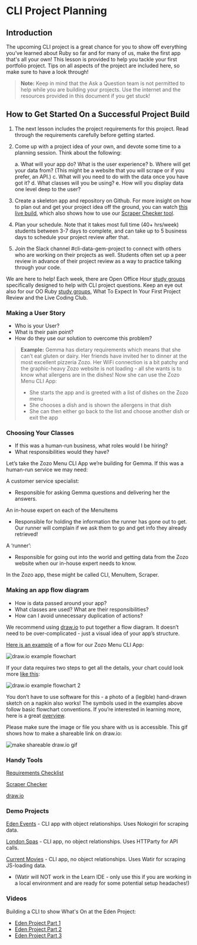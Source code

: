 # CLI Project Planning

## Introduction

The upcoming CLI project is a great chance for you to show off everything you’ve learned
about Ruby so far and for many of us, make the first app that's all your own! This lesson
is provided to help you tackle your first portfolio project. Tips on all aspects of the 
project are included here, so make sure to have a look through!


> **Note:** Keep in mind that the Ask a Question team is not permitted to help while
> you are building your projects. Use the internet and the resources provided in
> this document if you get stuck!

## How to Get Started On a Successful Project Build

1. The next lesson includes the project requirements for this project. Read through the 
   requirements carefully before getting started. 

2. Come up with a project idea of your own, and devote some time to a planning
   session. Think about the following:

    a. What will your app do? What is the user experience?
    b. Where will get your data from? (This might be a website that you will
    scrape or if you prefer, an API.)
    c. What will you need to do with the data once you have got it?
    d. What classes will you be using?
    e. How will you display data one level deep to the user?

3. Create a skeleton app and repository on Github.
   For more insight on how to plan out and get your project idea off the ground, you can
   watch [this live build][build], which also shows how to use our
   [Scraper Checker tool][].

4. Plan your schedule. Note that it takes most full time (40+ hrs/week) students
   between 3-7 days to complete, and can take up to 5 business days to schedule
   your project review after that.

5. Join the Slack channel #cli-data-gem-project to connect with others who are
   working on their projects as well. Students often set up a peer review in
   advance of their project review as a way to practice talking through your
   code.

We are here to help!  Each week, there are Open Office Hour [study groups][]
specifically designed to help with CLI project questions. Keep an eye out also
for our OO Ruby [study groups][], What To Expect In Your First Project Review and
the Live Coding Club.

### Making a User Story

- Who is your User?
- What is their pain point?
- How do they use our solution to overcome this problem?

> **Example:** Gemma has dietary requirements which means that she can’t eat
> gluten or dairy. Her friends have invited her to dinner at the most excellent
> pizzeria Zozo. Her WiFi connection is a bit patchy and the graphic-heavy Zozo
> website is not loading - all she wants is to know what allergens are in the
> dishes! Now she can use the Zozo Menu CLI App:
>
> - She starts the app and is greeted with a list of dishes on the Zozo menu
> - She chooses a dish and is shown the allergens in that dish
> - She can then either go back to the list and choose another dish or exit the app

### Choosing Your Classes

- If this was a human-run business, what roles would I be hiring?
- What responsibilities would they have?

Let’s take the Zozo Menu CLI App we’re building for Gemma. If this was a
human-run service we may need:

A customer service specialist:

- Responsible for asking Gemma questions and delivering her the answers.

An in-house expert on each of the MenuItems

- Responsible for holding the information the runner has gone out to get. Our
    runner will complain if we ask them to go and get info they already
    retrieved!

A ‘runner’:

- Responsible for going out into the world and getting data from the Zozo
    website when our in-house expert needs to know.

In the Zozo app, these might be called CLI, MenuItem, Scraper.

### Making an app flow diagram

- How is data passed around your app?
- What classes are used? What are their responsibilities?
- How can I avoid unnecessary duplication of actions?

We recommend using [draw.io][] to put together a flow diagram. It doesn’t need to be
over-complicated  - just a visual idea of your app’s structure.

[Here is an example][draw.io example] of a flow for our Zozo Menu CLI App:

![draw.io example flowchart](https://curriculum-content.s3.amazonaws.com/project-planning/draw%20io%20example%20flowchart.png)

If your data requires two steps to get all the details, your chart could look more [like this][draw.io example 2]:

![draw.io example flowchart 2](https://curriculum-content.s3.amazonaws.com/project-planning/draw%20io%20example%20flowchart%20two.png)

You don’t have to use software for this - a photo of a (legible) hand-drawn
sketch on a napkin also works! The symbols used in the examples above follow
basic flowchart conventions. If you’re interested in learning more, here is a
great [overview][flowchart overview].

Please make sure the image or file you share with us is accessible. This gif
shows how to make a shareable link on draw.io:

![make shareable draw.io gif](https://curriculum-content.s3.amazonaws.com/project-planning/shareable%20link.gif)

### Handy Tools

[Requirements Checklist][requirements]

[Scraper Checker][Scraper Checker tool]

[draw.io][]

### Demo Projects

[Eden Events](https://www.google.com/url?q=https://github.com/Gingertonic/eden_events&sa=D&ust=1578950690621000) - CLI app with object relationships. Uses Nokogiri for scraping data.

[London Spas](https://www.google.com/url?q=https://github.com/Gingertonic/london-spas-cli&sa=D&ust=1578950690622000) - CLI app, no object relationships. Uses HTTParty for API calls.

[Current Movies](https://www.google.com/url?q=https://github.com/Gingertonic/movie-js-site-scraper-demo&sa=D&ust=1578950690622000) - CLI app, no object relationships. Uses Watir for scraping JS-loading data.

- (Watir will NOT work in the Learn IDE - only use this if you are working in a local environment and are ready for some potential setup headaches!)

### Videos

Building a CLI to show What's On at the Eden Project:

- [Eden Project Part 1][]
- [Eden Project Part 2][]
- [Eden Project Part 3][]


[Eden Project Part 1]: https://www.google.com/url?q=https://www.youtube.com/watch?v%3DKwBMwZ89Hj8%26list%3DPLc6AmvC5Zybybc-NjUUwQwTtUEXH4iB2s%26index%3D2%26t%3D0s&sa=D&ust=1578950690624000

[Eden Project Part 2]: https://www.youtube.com/watch?v=TaRZ9Z8dK2s&list=PLc6AmvC5Zybybc-NjUUwQwTtUEXH4iB2s&index=4

[Eden Project Part 3]: https://www.youtube.com/watch?v=VMAW3VjPUPw&list=PLc6AmvC5Zybybc-NjUUwQwTtUEXH4iB2s&index=5

[flowchart overview]: https://www.gliffy.com/blog/how-to-flowchart-basic-symbols-part-1-of-3

[draw.io example]: https://drive.google.com/file/d/1YMbNfo91rfVzsdi3kbMMbyDct2hYwlKy/view?usp=sharing

[draw.io example 2]: https://www.google.com/url?q=https://drive.google.com/file/d/1rdwPBxVaSUuXsLE-zGjyYOHc4lNvX3h3/view?usp%3Dsharing&sa=D&ust=1578950690616000

[draw.io]: https://www.draw.io/

[study groups]: https://learn.co/study-groups

[Scraper Checker tool]: https://repl.it/@TheGingertonic/ScraperChecker

[build]: https://youtu.be/KwBMwZ89Hj8
[requirements]: https://github.com/learn-co-curriculum/cli-data-gem-assessment


